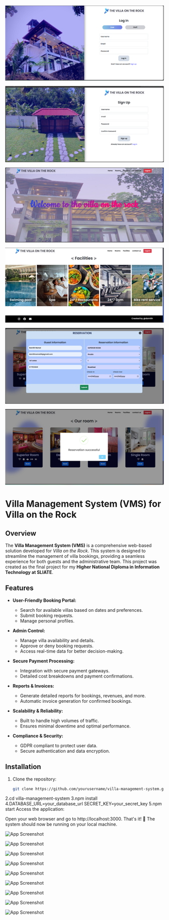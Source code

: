 ![App Screenshot](https://github.com/Damithnamal/the-villa-on-the-rock/blob/master/image/login%20page.png)

![App Screenshot](https://github.com/Damithnamal/the-villa-on-the-rock/blob/master/image/new%20user%20sign%20up.png)

![App Screenshot](https://github.com/Damithnamal/the-villa-on-the-rock/blob/master/image/home%20page.png)

![App Screenshot](https://github.com/Damithnamal/the-villa-on-the-rock/blob/master/image/our%20facilities.png)

![App Screenshot](https://github.com/Damithnamal/the-villa-on-the-rock/blob/master/image/guest%20reservation.png)

![App Screenshot](https://github.com/Damithnamal/the-villa-on-the-rock/blob/master/image/reservation%20successful.png)

# Villa Management System (VMS) for Villa on the Rock

## Overview
The **Villa Management System (VMS)** is a comprehensive web-based solution developed for *Villa on the Rock*. This system is designed to streamline the management of villa bookings, providing a seamless experience for both guests and the administrative team. This project was created as the final project for my **Higher National Diploma in Information Technology at SLIATE**.

## Features
- **User-Friendly Booking Portal:**
  - Search for available villas based on dates and preferences.
  - Submit booking requests.
  - Manage personal profiles.
  
- **Admin Control:**
  - Manage villa availability and details.
  - Approve or deny booking requests.
  - Access real-time data for better decision-making.

- **Secure Payment Processing:**
  - Integration with secure payment gateways.
  - Detailed cost breakdowns and payment confirmations.
  
- **Reports & Invoices:**
  - Generate detailed reports for bookings, revenues, and more.
  - Automatic invoice generation for confirmed bookings.

- **Scalability & Reliability:**
  - Built to handle high volumes of traffic.
  - Ensures minimal downtime and optimal performance.

- **Compliance & Security:**
  - GDPR compliant to protect user data.
  - Secure authentication and data encryption.

## Installation
1. Clone the repository:
   ```bash
   git clone https://github.com/yourusername/villa-management-system.git

2.cd villa-management-system
3.npm install
4.DATABASE_URL=your_database_url
SECRET_KEY=your_secret_key
5.npm start
Access the application:

Open your web browser and go to http://localhost:3000.
That's it! 🎉 The system should now be running on your local machine.

![App Screenshot](https://github.com/Damithnamal/the-villa-on-the-rock/blob/master/image/staff%20login.png)

![App Screenshot](https://github.com/Damithnamal/the-villa-on-the-rock/blob/master/image/admin%20dashboard.png)

![App Screenshot](https://github.com/Damithnamal/the-villa-on-the-rock/blob/master/image/rooms.png)

![App Screenshot](https://github.com/Damithnamal/the-villa-on-the-rock/blob/master/image/room%20booking%20status%20and%20excell%20report%20convert.png)

![App Screenshot](https://github.com/Damithnamal/the-villa-on-the-rock/blob/master/image/add%20roooms.png)

![App Screenshot](https://github.com/Damithnamal/the-villa-on-the-rock/blob/master/image/paymentdetails.png)

![App Screenshot](https://github.com/Damithnamal/the-villa-on-the-rock/blob/master/image/invoice%20generate.png)

![App Screenshot](https://github.com/Damithnamal/the-villa-on-the-rock/blob/master/image/graph%20analysis.png)

![App Screenshot](https://github.com/Damithnamal/the-villa-on-the-rock/blob/master/image/staff%20management.png)